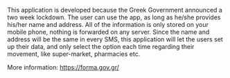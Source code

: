 This application is developed because the Greek Government announced a two week lockdown.
 The user can use the app, as long as he/she provides his/her name and address.
 All of the information is only stored on your mobile phone, nothing is forwarded on any server.
  Since the name and address will be the same in every SMS, this application will let the users
   set up their data, and only select the option each time regarding their movement, like super-market, pharmacies etc.
   
   More information: https://forma.gov.gr/
